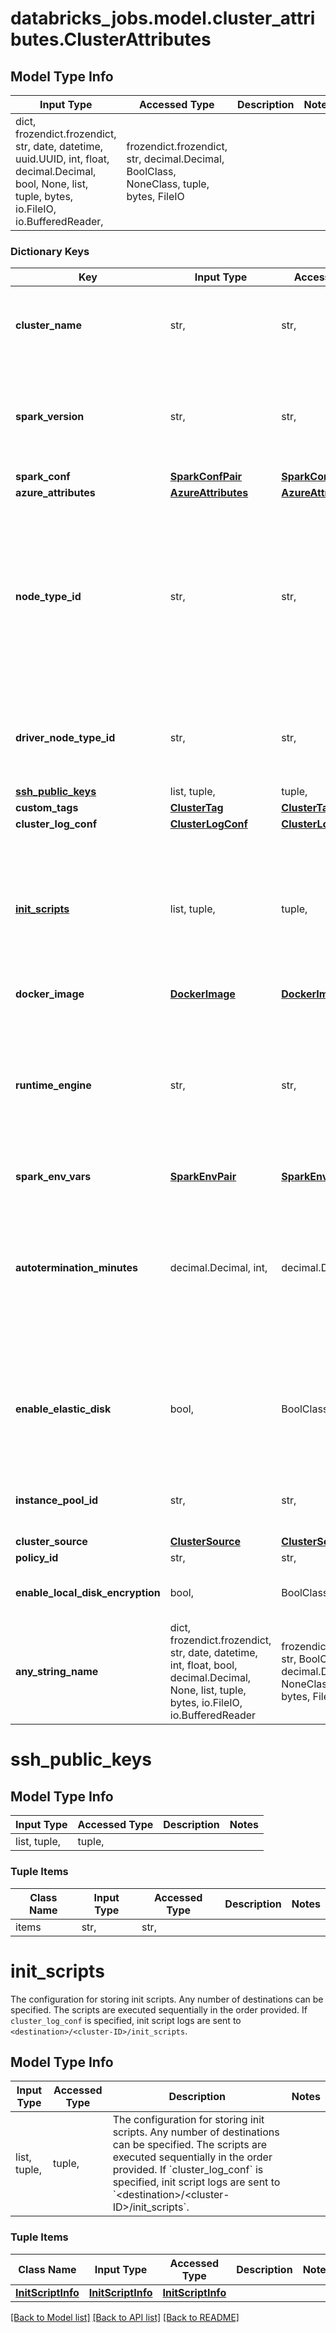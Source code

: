 # databricks_jobs.model.cluster_attributes.ClusterAttributes

## Model Type Info
Input Type | Accessed Type | Description | Notes
------------ | ------------- | ------------- | -------------
dict, frozendict.frozendict, str, date, datetime, uuid.UUID, int, float, decimal.Decimal, bool, None, list, tuple, bytes, io.FileIO, io.BufferedReader,  | frozendict.frozendict, str, decimal.Decimal, BoolClass, NoneClass, tuple, bytes, FileIO |  | 

### Dictionary Keys
Key | Input Type | Accessed Type | Description | Notes
------------ | ------------- | ------------- | ------------- | -------------
**cluster_name** | str,  | str,  | Cluster name requested by the user. This doesn’t have to be unique. If not specified at creation, the cluster name is an empty string. | [optional] 
**spark_version** | str,  | str,  | The runtime version of the cluster, for example “5.0.x-scala2.11”. You can retrieve a list of available runtime versions by using the [Runtime versions](https://docs.microsoft.com/azure/databricks/dev-tools/api/latest/clusters#runtime-versions) API call. | [optional] 
**spark_conf** | [**SparkConfPair**](SparkConfPair.md) | [**SparkConfPair**](SparkConfPair.md) |  | [optional] 
**azure_attributes** | [**AzureAttributes**](AzureAttributes.md) | [**AzureAttributes**](AzureAttributes.md) |  | [optional] 
**node_type_id** | str,  | str,  | This field encodes, through a single value, the resources available to each of the Spark nodes in this cluster. For example, the Spark nodes can be provisioned and optimized for memory or compute intensive workloads A list of available node types can be retrieved by using the [List node types](https://docs.microsoft.com/azure/databricks/dev-tools/api/latest/clusters#list-node-types) API call. | [optional] 
**driver_node_type_id** | str,  | str,  | The node type of the Spark driver. This field is optional; if unset, the driver node type is set as the same value as &#x60;node_type_id&#x60; defined above. | [optional] 
**[ssh_public_keys](#ssh_public_keys)** | list, tuple,  | tuple,  |  | [optional] 
**custom_tags** | [**ClusterTag**](ClusterTag.md) | [**ClusterTag**](ClusterTag.md) |  | [optional] 
**cluster_log_conf** | [**ClusterLogConf**](ClusterLogConf.md) | [**ClusterLogConf**](ClusterLogConf.md) |  | [optional] 
**[init_scripts](#init_scripts)** | list, tuple,  | tuple,  | The configuration for storing init scripts. Any number of destinations can be specified. The scripts are executed sequentially in the order provided. If &#x60;cluster_log_conf&#x60; is specified, init script logs are sent to &#x60;&lt;destination&gt;/&lt;cluster-ID&gt;/init_scripts&#x60;. | [optional] 
**docker_image** | [**DockerImage**](DockerImage.md) | [**DockerImage**](DockerImage.md) |  | [optional] 
**runtime_engine** | str,  | str,  | The type of runtime engine to use. If not specified, the runtime engine type is inferred based on the &#x60;spark_version&#x60; value. Allowed values include  * &#x60;PHOTON&#x60;: Use the Photon runtime engine type. * &#x60;STANDARD&#x60;: Use the standard runtime engine type.  This field is optional. | [optional] 
**spark_env_vars** | [**SparkEnvPair**](SparkEnvPair.md) | [**SparkEnvPair**](SparkEnvPair.md) |  | [optional] 
**autotermination_minutes** | decimal.Decimal, int,  | decimal.Decimal,  | Automatically terminates the cluster after it is inactive for this time in minutes. If not set, this cluster is not be automatically terminated. If specified, the threshold must be between 10 and 10000 minutes. You can also set this value to 0 to explicitly disable automatic termination. | [optional] value must be a 32 bit integer
**enable_elastic_disk** | bool,  | BoolClass,  | Autoscaling Local Storage: when enabled, this cluster dynamically acquires additional disk space when its Spark workers are running low on disk space.null Refer to [Autoscaling local storage](https://docs.microsoft.com/azure/databricks/clusters/configure#autoscaling-local-storage) for details. | [optional] 
**instance_pool_id** | str,  | str,  | The optional ID of the instance pool to which the cluster belongs. Refer to [Pools](https://docs.microsoft.com/azure/databricks/clusters/pools) for details. | [optional] 
**cluster_source** | [**ClusterSource**](ClusterSource.md) | [**ClusterSource**](ClusterSource.md) |  | [optional] 
**policy_id** | str,  | str,  | A [cluster policy](https://docs.microsoft.com/azure/databricks/dev-tools/api/latest/policies) ID. | [optional] 
**enable_local_disk_encryption** | bool,  | BoolClass,  | Determines whether encryption of the disks attached to the cluster locally is enabled. | [optional] 
**any_string_name** | dict, frozendict.frozendict, str, date, datetime, int, float, bool, decimal.Decimal, None, list, tuple, bytes, io.FileIO, io.BufferedReader | frozendict.frozendict, str, BoolClass, decimal.Decimal, NoneClass, tuple, bytes, FileIO | any string name can be used but the value must be the correct type | [optional]

# ssh_public_keys

## Model Type Info
Input Type | Accessed Type | Description | Notes
------------ | ------------- | ------------- | -------------
list, tuple,  | tuple,  |  | 

### Tuple Items
Class Name | Input Type | Accessed Type | Description | Notes
------------- | ------------- | ------------- | ------------- | -------------
items | str,  | str,  |  | 

# init_scripts

The configuration for storing init scripts. Any number of destinations can be specified. The scripts are executed sequentially in the order provided. If `cluster_log_conf` is specified, init script logs are sent to `<destination>/<cluster-ID>/init_scripts`.

## Model Type Info
Input Type | Accessed Type | Description | Notes
------------ | ------------- | ------------- | -------------
list, tuple,  | tuple,  | The configuration for storing init scripts. Any number of destinations can be specified. The scripts are executed sequentially in the order provided. If &#x60;cluster_log_conf&#x60; is specified, init script logs are sent to &#x60;&lt;destination&gt;/&lt;cluster-ID&gt;/init_scripts&#x60;. | 

### Tuple Items
Class Name | Input Type | Accessed Type | Description | Notes
------------- | ------------- | ------------- | ------------- | -------------
[**InitScriptInfo**](InitScriptInfo.md) | [**InitScriptInfo**](InitScriptInfo.md) | [**InitScriptInfo**](InitScriptInfo.md) |  | 

[[Back to Model list]](../../README.md#documentation-for-models) [[Back to API list]](../../README.md#documentation-for-api-endpoints) [[Back to README]](../../README.md)

